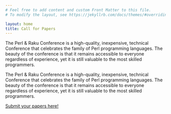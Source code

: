```yaml
---
# Feel free to add content and custom Front Matter to this file.
# To modify the layout, see https://jekyllrb.com/docs/themes/#overriding-theme-defaults

layout: home
title: Call for Papers
---
```


The Perl & Raku Conference is a high-quality, inexpensive, technical Conference that celebrates the family of Perl programming languages. The beauty of the conference is that it remains accessible to everyone regardless of experience, yet it is still valuable to the most skilled programmers.

The Perl & Raku Conference is a high-quality, inexpensive, technical Conference that celebrates the family of Perl programming languages. The beauty of the conference is that it remains accessible to everyone regardless of experience, yet it is still valuable to the most skilled programmers.

[Submit your papers here!](https://act.perlconference.org/tprc-2020-amsterdam/)

